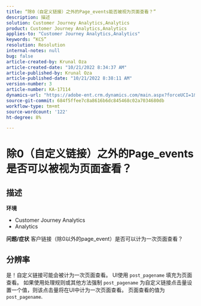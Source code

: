 ```yaml
---
title: “除0（自定义链接）之外的Page_events能否被视为页面查看？”
description: 描述
solution: Customer Journey Analytics,Analytics
product: Customer Journey Analytics,Analytics
applies-to: "Customer Journey Analytics,Analytics"
keywords: “KCS”
resolution: Resolution
internal-notes: null
bug: false
article-created-by: Krunal Oza
article-created-date: "10/21/2022 8:34:37 AM"
article-published-by: Krunal Oza
article-published-date: "10/21/2022 8:38:11 AM"
version-number: 3
article-number: KA-17114
dynamics-url: "https://adobe-ent.crm.dynamics.com/main.aspx?forceUCI=1&pagetype=entityrecord&etn=knowledgearticle&id=e0d0b62f-1b51-ed11-bba2-0022480867fb"
source-git-commit: 684f5ffee7c8a8616b6dc845468c02a7034680db
workflow-type: tm+mt
source-wordcount: '122'
ht-degree: 8%

---
```


# 除0（自定义链接）之外的Page_events是否可以被视为页面查看？

## 描述

<b>环境</b>
- Customer Journey Analytics
- Analytics



<b>问题/症状</b>
客户链接（除0以外的page_event）是否可以计为一次页面查看？


## 分辨率


是！自定义链接可能会被计为一次页面查看。 UI使用 `post_pagename` 填充为页面查看。 如果使用处理规则或其他方法强制 `post_pagename` 为自定义链接点击量设置一个值，则该点击量将在UI中计为一次页面查看。 页面查看的值为 `post_pagename`.

